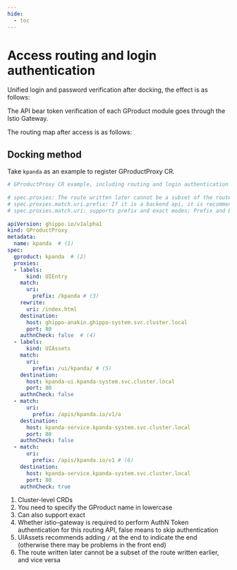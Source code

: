 ```yaml
---
hide:
  - toc
---
```


# Access routing and login authentication

Unified login and password verification after docking, the effect is as follows:



The API bear token verification of each GProduct module goes through the Istio Gateway.

The routing map after access is as follows:



## Docking method

Take `kpanda` as an example to register GProductProxy CR.

```yaml
# GProductProxy CR example, including routing and login authentication
 
# spec.proxies: The route written later cannot be a subset of the route written first, and vice versa
# spec.proxies.match.uri.prefix: If it is a backend api, it is recommended to add "/" at the end of the prefix to indicate the end of this path (special requirements can not be added)
# spec.proxies.match.uri: supports prefix and exact modes; Prefix and Exact can only choose 1 out of 2; Prefix has a higher priority than Exact
 
apiVersion: ghippo.io/v1alpha1
kind: GProductProxy
metadata:
  name: kpanda  # (1)
spec:
  gproduct: kpanda  # (2)
  proxies:
  - labels:
      kind: UIEntry
    match:
      uri:
        prefix: /kpanda # (3)
    rewrite:
      uri: /index.html
    destination:
      host: ghippo-anakin.ghippo-system.svc.cluster.local
      port: 80
    authnCheck: false  # (4)
  - labels:
      kind: UIAssets
    match:
      uri:
        prefix: /ui/kpanda/ # (5)
    destination:
      host: kpanda-ui.kpanda-system.svc.cluster.local
      port: 80
    authnCheck: false
  - match:
      uri:
        prefix: /apis/kpanda.io/v1/a
    destination:
      host: kpanda-service.kpanda-system.svc.cluster.local
      port: 80
    authnCheck: false
  - match:
      uri:
        prefix: /apis/kpanda.io/v1 # (6)
    destination:
      host: kpanda-service.kpanda-system.svc.cluster.local
      port: 80
    authnCheck: true
```

1. Cluster-level CRDs
2. You need to specify the GProduct name in lowercase
3. Can also support exact
4. Whether istio-gateway is required to perform AuthN Token authentication for this routing API, false means to skip authentication
5. UIAssets recommends adding `/` at the end to indicate the end (otherwise there may be problems in the front end)
6. The route written later cannot be a subset of the route written earlier, and vice versa